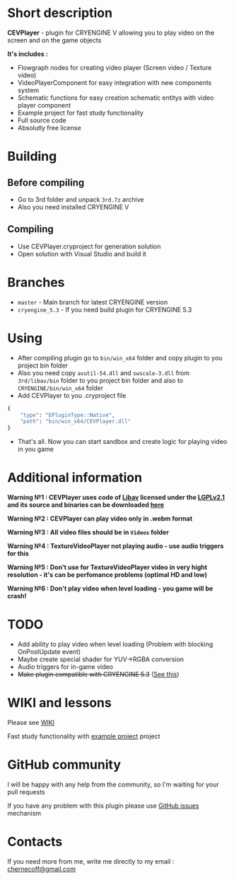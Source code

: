 
# Short description
**CEVPlayer** - plugin for CRYENGINE V allowing you to play video on the screen and on the game objects

**It's includes :** 
* Flowgraph nodes for creating video player (Screen video / Texture video)
* VideoPlayerComponent for easy integration with new components system
* Schematic functions for easy creation schematic entitys with video player component
* Example project for fast study functionality 
* Full source code 
* Absolutly free license

# Building
## Before compiling
* Go to 3rd folder and unpack `3rd.7z` archive
* Also you need installed CRYENGINE V
## Compiling
* Use CEVPlayer.cryproject for generation solution
* Open solution with Visual Studio and build it

# Branches 
* `master` - Main branch for latest CRYENGINE version
* `cryengine_5.3` - If you need build plugin for CRYENGINE 5.3

# Using
* After compiling plugin go to `bin/win_x64` folder and copy plugin to you project bin folder
* Also you need copy `avutil-54.dll` and `swscale-3.dll` from `3rd/libav/bin` folder to you project bin folder and also to `CRYENGINE/bin/win_x64` folder
* Add CEVPlayer to you .cryproject file

```bash
{
    "type": "EPluginType::Native",
    "path": "bin/win_x64/CEVPlayer.dll"
}
```
* That's all. Now you can start sandbox and create logic for playing video in you game

# Additional information
**Warning №1 : CEVPlayer uses code of <a href=https://libav.org>Libav</a> licensed under the <a href=https://www.gnu.org/licenses/old-licenses/lgpl-2.1.html>LGPLv2.1</a> and its source and binaries can be downloaded <a href=http://builds.libav.org/windows/>here</a>**

**Warning №2 : CEVPlayer can play video only in .webm format**

**Warning №3 : All video files should be in `Videos` folder**

**Warning №4 : TextureVideoPlayer not playing audio - use audio triggers for this**

**Warning №5 : Don't use for TextureVideoPlayer video in very hight resolution - it's can be perfomance problems (optimal HD and low)**

**Warning №6 : Don't play video when level loading - you game will be crash!**

# TODO
* Add ability to play video when level loading (Problem with blocking OnPostUpdate event)
* Maybe create special shader for YUV->RGBA conversion
* Audio triggers for in-game video
* ~~Make plugin compatible with CRYENGINE 5.3~~ ([See this](https://github.com/afrostalin/CEVPlayer/tree/cryengine_5.3))

# WIKI and lessons
Please see [WIKI](https://github.com/afrostalin/CEVPlayer/wiki)

Fast study functionality with [example project](https://github.com/afrostalin/VideoPluginExample) project

# GitHub community

I will be happy with any help from the community, so I'm waiting for your pull requests 

If you have any problem with this plugin please use [GitHub issues](https://github.com/afrostalin/CEVPlayer/issues) mechanism

# Contacts

If you need more from me, write me directly to my email : chernecoff@gmail.com
